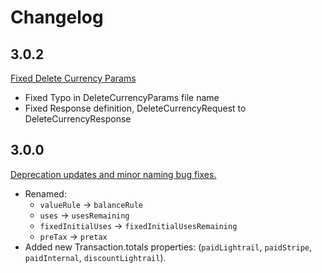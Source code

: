 # Changelog

## 3.0.2
[Fixed Delete Currency Params](https://github.com/Giftbit/lightrail-client-javascript/pull/24)
 - Fixed Typo in DeleteCurrencyParams file name
 - Fixed Response definition, DeleteCurrencyRequest to DeleteCurrencyResponse


## 3.0.0
[Deprecation updates and minor naming bug fixes.](https://github.com/Giftbit/lightrail-client-javascript/pull/22) 
- Renamed:
    - `valueRule` -> `balanceRule`
    - `uses` -> `usesRemaining`
    - `fixedInitialUses` -> `fixedInitialUsesRemaining`
    - `preTax` -> `pretax`
- Added new Transaction.totals properties: (`paidLightrail`, `paidStripe`, `paidInternal`, `discountLightrail`). 